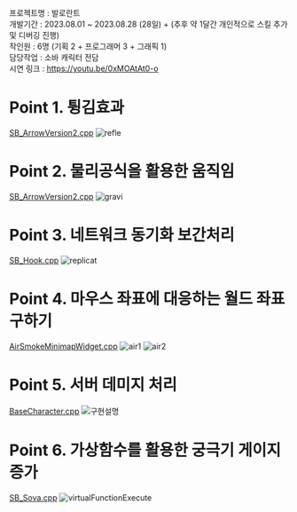 프로젝트명 : 발로란트<br>
개발기간 : 2023.08.01 ~ 2023.08.28 (28일) + (추후 약 1달간 개인적으로 스킬 추가 및 디버깅 진행)<br>
작인원 : 6명 (기획 2 + 프로그래머 3 + 그래픽 1)<br>
담당작업 : 소바 캐릭터 전담<br>
시연 링크 : https://youtu.be/0xMOAtAt0-o <br>

# Point 1. 튕김효과
[SB_ArrowVersion2.cpp](https://github.com/micalia/Valorant_ShinSeolBin/blob/main/Source/Valorant/Private/SB_ArrowVersion2.cpp#L155)
![refle](https://github.com/user-attachments/assets/c962da6f-856d-482a-bfb4-7d869743dd83)

# Point 2. 물리공식을 활용한 움직임
[SB_ArrowVersion2.cpp](https://github.com/micalia/Valorant_ShinSeolBin/blob/main/Source/Valorant/Private/SB_ArrowVersion2.cpp#L56)
![gravi](https://github.com/user-attachments/assets/f01edccd-e491-46da-812f-fc6b5af423e0)

# Point 3. 네트워크 동기화 보간처리
[SB_Hook.cpp](https://github.com/micalia/Valorant_ShinSeolBin/blob/main/Source/Valorant/Private/SB_Hook.cpp#L55)
![replicat](https://github.com/user-attachments/assets/c56bafb0-569c-46d3-8aab-295380b03703)

# Point 4. 마우스 좌표에 대응하는 월드 좌표 구하기
[AirSmokeMinimapWidget.cpp](https://github.com/micalia/Valorant_ShinSeolBin/blob/main/Source/Valorant/Private/AirSmokeMinimapWidget.cpp#L26)
![air1](https://github.com/user-attachments/assets/1797dfad-6b4e-4b87-b91e-b5db935c75d8)
![air2](https://github.com/user-attachments/assets/3c4c39d1-d0d4-48a0-bfe8-630bcf3ae3f0)

# Point 5. 서버 데미지 처리
[BaseCharacter.cpp](https://github.com/micalia/Valorant_ShinSeolBin/blob/main/Source/Valorant/Private/BaseCharacter.cpp#L338)
![구현설명](https://github.com/user-attachments/assets/721b1747-bf4e-4b31-a0da-de583cc3c629)

# Point 6. 가상함수를 활용한 궁극기 게이지 증가
[SB_Sova.cpp](https://github.com/micalia/Valorant_ShinSeolBin/blob/main/Source/Valorant/Private/SB_Sova.cpp#L1448)
![virtualFunctionExecute](https://github.com/user-attachments/assets/22db9c4a-0e2b-4fa6-b9e1-261f36baf36f)

